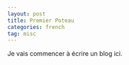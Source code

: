 ```yaml
---
layout: post
title: Premier Poteau
categories: french
tag: misc
---
```


Je vais commencer à écrire un blog ici.
